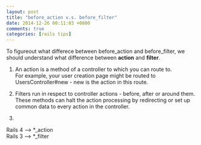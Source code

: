 ```yaml
---
layout: post
title: "before_action v.s. before_filter"
date: 2014-12-26 00:11:03 +0800
comments: true
categories: [rails tips]
---
```

To figureout what differece between before_action and before_filter, we should understand what difference between **action** and **filter**.  

1. An action is a method of a controller to which you can route to.  
For example, your user creation page might be routed to UsersController#new - new is the action in this route.

2. Filters run in respect to controller actions - before, after or around them.  
These methods can halt the action processing by redirecting or set up common data to every action in the controller.

3. 
Rails 4 --> *_action  
Rails 3 --> *_filter
